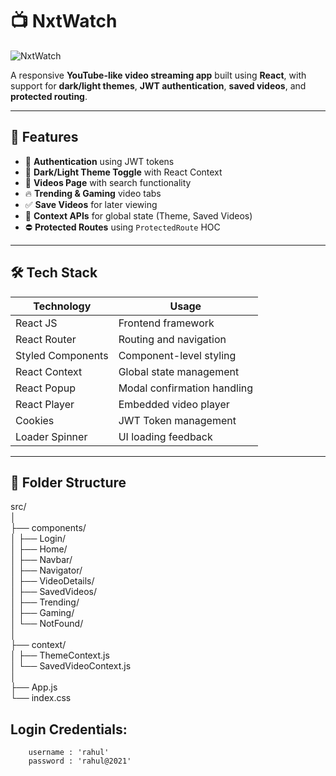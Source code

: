 
# 📺 NxtWatch

![NxtWatch](https://assets.ccbp.in/frontend/react-js/nxt-watch-logo-light-theme-img.png)

A responsive **YouTube-like video streaming app** built using **React**, with support for **dark/light themes**, **JWT authentication**, **saved videos**, and **protected routing**.

---

## 🚀 Features

- 🔐 **Authentication** using JWT tokens
- 🌙 **Dark/Light Theme Toggle** with React Context
- 🎥 **Videos Page** with search functionality
- 🔥 **Trending & Gaming** video tabs
- ✅ **Save Videos** for later viewing
- 🧠 **Context APIs** for global state (Theme, Saved Videos)
- ⛔ **Protected Routes** using `ProtectedRoute` HOC

---

## 🛠️ Tech Stack

| Technology      | Usage                        |
|----------------|------------------------------|
| React JS       | Frontend framework           |
| React Router   | Routing and navigation       |
| Styled Components | Component-level styling |
| React Context  | Global state management      |
| React Popup    | Modal confirmation handling  |
| React Player   | Embedded video player        |
| Cookies        | JWT Token management         |
| Loader Spinner | UI loading feedback          |

---

## 🧩 Folder Structure

src/  
│  
├── components/  
│ ├── Login/  
│ ├── Home/  
│ ├── Navbar/  
│ ├── Navigator/  
│ ├── VideoDetails/  
│ ├── SavedVideos/  
│ ├── Trending/  
│ ├── Gaming/  
│ └── NotFound/  
│  
├── context/   
│ ├── ThemeContext.js  
│ └── SavedVideoContext.js  
│  
├── App.js  
└── index.css  

## Login Credentials:

``` 
    username : 'rahul'
    password : 'rahul@2021'
```
